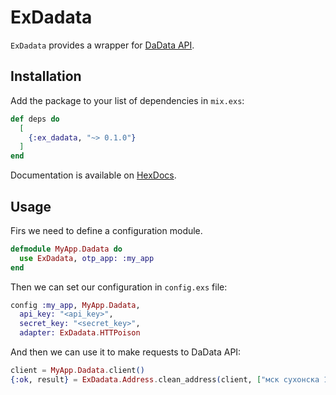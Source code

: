 # ExDadata

`ExDadata` provides a wrapper for [DaData API](https://dadata.ru/api/).

## Installation

Add the package to your list of dependencies in `mix.exs`:

```elixir
def deps do
  [
    {:ex_dadata, "~> 0.1.0"}
  ]
end
```

Documentation is available on [HexDocs](https://hexdocs.pm/ex_dadata).

## Usage

Firs we need to define a configuration module.

```elixir
defmodule MyApp.Dadata do
  use ExDadata, otp_app: :my_app
end
```

Then we can set our configuration in `config.exs` file:

```elixir
config :my_app, MyApp.Dadata,
  api_key: "<api_key>",
  secret_key: "<secret_key>",
  adapter: ExDadata.HTTPoison
```

And then we can use it to make requests to DaData API:

```elixir
client = MyApp.Dadata.client()
{:ok, result} = ExDadata.Address.clean_address(client, ["мск сухонска 11/-89"])
```
